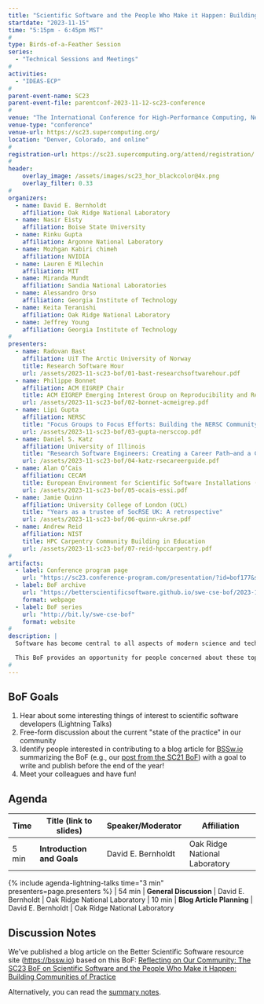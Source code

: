 ```yaml
---
title: "Scientific Software and the People Who Make it Happen: Building Communities of Practice"
startdate: "2023-11-15"
time: "5:15pm - 6:45pm MST"
#
type: Birds-of-a-Feather Session 
series: 
  - "Technical Sessions and Meetings"
#
activities:
  - "IDEAS-ECP"
#
parent-event-name: SC23
parent-event-file: parentconf-2023-11-12-sc23-conference
#
venue: "The International Conference for High-Performance Computing, Networking, Storage, and Analysis (SC23)"
venue-type: "conference"
venue-url: https://sc23.supercomputing.org/
location: "Denver, Colorado, and online"
#
registration-url: https://sc23.supercomputing.org/attend/registration/
#
header:
    overlay_image: /assets/images/sc23_hor_blackcolor@4x.png
    overlay_filter: 0.33
#
organizers:
  - name: David E. Bernholdt	
    affiliation: Oak Ridge National Laboratory
  - name: Nasir Eisty	
    affiliation: Boise State University
  - name: Rinku Gupta	
    affiliation: Argonne National Laboratory
  - name: Mozhgan Kabiri chimeh	
    affiliation: NVIDIA
  - name: Lauren E Milechin	
    affiliation: MIT
  - name: Miranda Mundt	
    affiliation: Sandia National Laboratories
  - name: Alessandro Orso	
    affiliation: Georgia Institute of Technology
  - name: Keita Teranishi	
    affiliation: Oak Ridge National Laboratory
  - name: Jeffrey Young	
    affiliation: Georgia Institute of Technology
#
presenters:
  - name: Radovan Bast	
    affiliation: UiT The Arctic University of Norway
    title: Research Software Hour
    url: /assets/2023-11-sc23-bof/01-bast-researchsoftwarehour.pdf
  - name: Philippe Bonnet	
    affiliation: ACM EIGREP Chair
    title: ACM EIGREP Emerging Interest Group on Reproducibility and Replicability
    url: /assets/2023-11-sc23-bof/02-bonnet-acmeigrep.pdf
  - name: Lipi Gupta	
    affiliation: NERSC
    title: "Focus Groups to Focus Efforts: Building the NERSC Community of Practice"
    url: /assets/2023-11-sc23-bof/03-gupta-nersccop.pdf
  - name: Daniel S. Katz	
    affiliation: University of Illinois
    title: "Research Software Engineers: Creating a Career Path—and a Career"
    url: /assets/2023-11-sc23-bof/04-katz-rsecareerguide.pdf
  - name: Alan O’Cais	
    affiliation: CECAM
    title: European Environment for Scientific Software Installations (EESSI)
    url: /assets/2023-11-sc23-bof/05-ocais-essi.pdf
  - name: Jamie Quinn	
    affiliation: University College of London (UCL)
    title: "Years as a trustee of SocRSE UK: A retrospective"
    url: /assets/2023-11-sc23-bof/06-quinn-ukrse.pdf
  - name: Andrew Reid	
    affiliation: NIST
    title: HPC Carpentry Community Building in Education
    url: /assets/2023-11-sc23-bof/07-reid-hpccarpentry.pdf
#
artifacts:
  - label: Conference program page
    url: "https://sc23.conference-program.com/presentation/?id=bof177&sess=sess375"
  - label: BoF archive
    url: "https://betterscientificsoftware.github.io/swe-cse-bof/2023-11-sc23-bof"
    format: webpage
  - label: BoF series
    url: "http://bit.ly/swe-cse-bof"
    format: website
#
description: |
  Software has become central to all aspects of modern science and technology. Especially in high-performance computing (HPC) and computational science and engineering (CSE), it is becoming ever-larger and more complex while computer platforms evolve and become more diverse. Simultaneously, the teams behind the software are becoming larger, more technically diverse, and more geographically distributed.

  This BoF provides an opportunity for people concerned about these topics to share existing experiences and activities, discuss how we can improve on them, and share the results. Presentations and discussion notes will be made available at the BoF series website, <http://bit.ly/swe-cse-bof>.
#
---
```

## BoF Goals

1. Hear about some interesting things of interest to scientific software developers (Lightning Talks)
2. Free-form discussion about the current "state of the practice" in our community
3. Identify people interested in contributing to a blog article for [BSSw.io](https://bssw.io) summarizing the BoF (e.g., our [post from the SC21 BoF](https://bssw.io/blog_posts/reflecting-on-our-community-the-sc21-bof-on-software-engineering-and-reuse-in-modeling-simulation-and-data-analytics-for-science-and-engineering)) with a goal to write and publish before the end of the year!
4. Meet your colleagues and have fun!

## Agenda

| Time | Title (link to slides) | Speaker/Moderator | Affiliation
| -----|------------------------|-------------------|------------
| 5 min | **Introduction and Goals** | David E. Bernholdt | Oak Ridge National Laboratory
{% include agenda-lightning-talks time="3 min" presenters=page.presenters %}
| 54 min | **General Discussion** | David E. Bernholdt | Oak Ridge National Laboratory
| 10 min | **Blog Article Planning** | David E. Bernholdt | Oak Ridge National Laboratory

## Discussion Notes

We've published a blog article on the Better Scientific Software resource site (<https://bssw.io>) based on this BoF: [Reflecting on Our Community: The SC23 BoF on Scientific Software and the People Who Make it Happen: Building Communities of Practice](https://bssw.io/blog_posts/reflecting-on-our-community-the-sc23-bof-on-scientific-software-and-the-people-who-make-it-happen-building-communities-of-practice)

Alternatively, you can read the [summary notes](bof-notes).